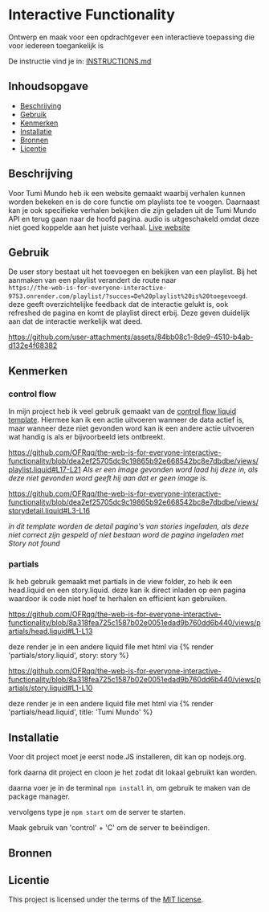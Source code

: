 # Interactive Functionality

Ontwerp en maak voor een opdrachtgever een interactieve toepassing die voor iedereen toegankelijk is

De instructie vind je in: [INSTRUCTIONS.md](https://github.com/fdnd-task/the-web-is-for-everyone-interactive-functionality/blob/main/docs/INSTRUCTIONS.md)


## Inhoudsopgave

  * [Beschrijving](#beschrijving)
  * [Gebruik](#gebruik)
  * [Kenmerken](#kenmerken)
  * [Installatie](#installatie)
  * [Bronnen](#bronnen)
  * [Licentie](#licentie)

## Beschrijving
Voor Tumi Mundo heb ik een website gemaakt waarbij verhalen kunnen worden bekeken en is de core functie om playlists toe te voegen. Daarnaast kan je ook specifieke verhalen bekijken die zijn geladen uit de Tumi Mundo API en terug gaan naar de hoofd pagina. audio is uitgeschakeld omdat deze niet goed koppelde aan het juiste verhaal.
[Live website](https://the-web-is-for-everyone-interactive-9753.onrender.com/)

## Gebruik
De user story bestaat uit het toevoegen en bekijken van een playlist. Bij het aanmaken van een playlist verandert de route naar <br>
`https://the-web-is-for-everyone-interactive-9753.onrender.com/playlist/?succes=De%20playlist%20is%20toegevoegd`.
deze geeft overzichtelijke feedback dat de interactie gelukt is, ook refreshed de pagina en komt de playlist direct erbij. Deze geven duidelijk aan dat de interactie werkelijk wat deed.

https://github.com/user-attachments/assets/84bb08c1-8de9-4510-b4ab-d132e4f68382

## Kenmerken

### control flow
In mijn project heb ik veel gebruik gemaakt van de [control flow liquid template](https://shopify.github.io/liquid/tags/control-flow/). Hiermee kan ik een actie uitvoeren wanneer de data actief is, maar wanneer deze niet gevonden word kan ik een andere actie uitvoeren wat handig is als er bijvoorbeeld iets ontbreekt. 

https://github.com/OFRqq/the-web-is-for-everyone-interactive-functionality/blob/dea2ef25705dc9c19865b92e668542bc8e7dbdbe/views/playlist.liquid#L17-L21
_Als er een image gevonden word laad hij deze in, als deze niet gevonden word geeft hij aan dat er geen image is._

https://github.com/OFRqq/the-web-is-for-everyone-interactive-functionality/blob/dea2ef25705dc9c19865b92e668542bc8e7dbdbe/views/storydetail.liquid#L3-L16

_in dit template worden de detail pagina's van stories ingeladen, als deze niet correct zijn gespeld of niet bestaan word de pagina ingeladen met Story not found_


### partials
Ik heb gebruik gemaakt met partials in de view folder, zo heb ik een head.liquid en een story.liquid. deze kan ik direct inladen op een pagina waardoor ik code niet hoef te herhalen en efficient kan gebruiken.

https://github.com/OFRqq/the-web-is-for-everyone-interactive-functionality/blob/8a318fea725c1587b02e0051edad9b760dd6b440/views/partials/head.liquid#L1-L13

deze render je in een andere liquid file met html via {% render 'partials/story.liquid', story: story %}
     
https://github.com/OFRqq/the-web-is-for-everyone-interactive-functionality/blob/8a318fea725c1587b02e0051edad9b760dd6b440/views/partials/story.liquid#L1-L10

deze render je in een andere liquid file met html via {% render 'partials/head.liquid', title: 'Tumi Mundo' %}

## Installatie
Voor dit project moet je eerst node.JS installeren, dit kan op nodejs.org.

fork daarna dit project en cloon je het zodat dit lokaal gebruikt kan worden.

daarna voer je in de terminal `npm install` in, om gebruik te maken van de package manager.

vervolgens type je `npm start` om de server te starten.

Maak gebruik van 'control' + 'C' om de server te beëindigen.


## Bronnen

## Licentie

This project is licensed under the terms of the [MIT license](./LICENSE).

